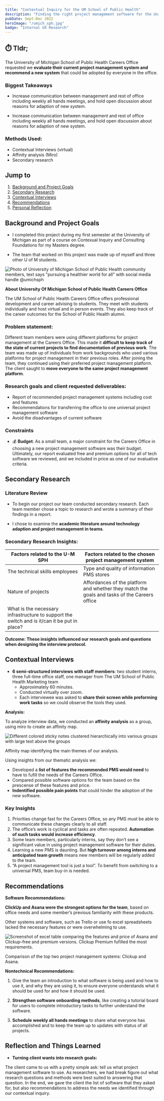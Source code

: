 ```yaml
---
title: "Contextual Inquiry for the UM School of Public Health"
description: "Finding the right project management software for the University of Michigan School of Public Health."
pubDate: Sept-Dec 2022
heroImage: "/umich_sph.jpg"
badge: "Internal UX Research"
---
```


<div class="two_column grid grid-cols-1 gap-y-5 md:gap-x-5 md:grid-cols-3">

<div class="grid_item bg-secondary rounded-lg px-5 md:col-span-2"  id= "summary">

## ⏱️ Tldr;
The University of Michigan School of Public Health Careers Office requested we **evaluate their current project management system and recommend a new system** that could be adopted by everyone in the office.

### Biggest Takeaways
- Increase communication between management and rest of office including weekly all hands meetings, and hold open discussion about reasons for adaption of new system.

- Increase communication between management and rest of office including weekly all hands meetings, and hold open discussion about reasons for adaption of new system.

</div>

<div class="grid_item rounded-md text-base-content bg-base-200 px-5" id="tldr_methods">

<h3 class="text-base-content">Methods Used:</h3>
<ul class="marker:base-neutral-content">
<li>Contextual Interviews (virtual)</li>
<li>Affinity analysis (Miro)</li>
<li>Secondary research</li>
</ul>
</div>
</div>

## Jump to

1. [Background and Project Goals](#background-and-project-goals)
2. [Secondary Research](#secondary-research)
3. [Contextual Interviews](#contextual-interviews)
4. [Recommendations](#recommendations)
5. [Personal Reflection](#reflection-and-things-learned)

## Background and Project Goals

- I completed this project during my first semester at the University of Michigan as part of a course on Contexual Inquiry and Consulting Foundations for my Masters degree.

 - The team that worked on this project was made up of myself and three other U of M students.

![Photo of University of Michigan School of Public Health community members, text says "pursuing a healthier world for all" with social media handle @umichsph](/UM-SPH.png "University of Michigan School of Public Health.")

**About University Of Michigan School of Public Health Careers Office**

The UM School of Public Health Careers Office offers professional development and career advising to students. They meet with students individually and host virtual and in person events. They also keep track of the career outcomes for the School of Public Health alumni.

### Problem statement:

Different team members were using different platforms for project management at the Careers Office. This made it **difficult to keep track of the state of current projects to find documentation of previous work**. The team was made up of individuals from work backgrounds who used various platforms for project management in their previous roles. After joining the team, they continued using their preferred project management platform. The client saught to **move everyone to the same project management platform**.


### Research goals and client requested deliverables:
- Report of recommended project management systems including cost and features
- Recommendations for transferring the office to one universal project management software
- Avoid the disadvantages of current software

### Constraints

- 💰 **Budget**: As a small team, a major constraint for the Careers Office in choosing a new project management software was their budget. Ultimately, our report evaluated free and premium options for all of tech software we reviewed, and we included in price as one of our evaluative criteria.

## Secondary Research

### Literature Review

- To begin our project our team conducted secondary research. Each team member chose a topic to research and wrote a summary of their findings in a report.

- I chose to examine the **academic literature around technology adaption and project management in teams**.

<div class="bg-base-200 text-base-content px-5 py-2 my-10 rounded-md">

### Secondary Research Insights:

| **Factors related to the U-M SPH**                                                            	| **Factors related to the chosen project management system**                                  	|
|-----------------------------------------------------------------------------------------------	|----------------------------------------------------------------------------------------------	|
| The technical skills employees                                                                	| Type and quality of information PMS stores                                                   	|
| Nature of projects                                                                            	| Affordances of the platform and whether they match the goals and tasks of the Careers office 	|
| What is the necessary infrastructure to support the switch and is it/can it be put in place?  	|                                                                                              	|                                                                                      |

**Outcome: These insights influenced our research goals and questions when designing the interview protocol.**

</div>

## Contextual Interviews

- **6 semi-structured interviews with staff members**: two student interns, three full-time office staff, one manager from The UM School of Public Health Marketing team
    - Approximately 60 minutes.
    - Conducted virtually over zoom.
    - Each interviewee was asked to **share their screen while preforming work tasks** so we could observe the tools they used.


<div class="two_column grid grid-cols-1 gap-y-5 md:gap-x-5 md:grid-cols-3">

<div class="grid-item md:col-span-1 self-center">

**Analysis:**

To analyze interview data, we conducted an **affinity analysis** as a group, using miro to create an affinity map.
</div>


<div class=" grid-item bg-secondary text-base-content px-5 py-2 my-10 rounded-md md:col-span-2">

![Different colored sticky notes clustered hierarchically into various groups with large text above the groups](/umph_affinity_map.png "Affinity Map")

<div class= "text-center text-sm italic pt-0 pb-5"> Affinity map identifying the main themes of our analysis.</div></div>

</div>

Using insights from  our thematic analysis we:
- Developed a **list of features the recommended PMS would need** to have to fufill the needs of the Careers Office.
- Compared possible software options for the team based on the prescense of these features and price.
- **Indentified possible pain points** that could hinder the adoption of the new software.

<div class="bg-base-200 text-base-content px-5 py-2 my-10 rounded-md">

### Key Insights

1. Priorities change fast for the Careers Office, so any PMS must be able to communicate these changes clearly to all staff.
2. The office’s work is cyclical and tasks are often repeated. **Automation of such tasks would increase efficiency**.
3. Some team members, particularly interns, say they don’t see a significant value in using project management software for their duties.
4. Learning a new PMS is daunting. But **high turnover among interns and anticipated team growth** means new members will be regularly added to the team.
5. “A project management tool is just a tool”.  To benefit from switching to a universal PMS, team buy-in is needed.


</div>


## Recommendations

<div class="bg-base-200 text-base-content px-5 py-2 my-10 rounded-md">

**Software Recommendations:**

**ClickUp and Asana were the strongest options for the team**, based on office needs and some member’s previous familiarity with these products.

Other systems and software, such as Trello or use fo excel spreadsheets lacked the necessary features or were overwhelming to use.

<div class = "bg-secondary rounded-md px-5 pt-2 mb-2">

![Screenshot of excel table comparing the features and price of Asana and Clickup–free and premium versions. Clickup Premium fufilled the most requirements.](/UMSPH_software_table.png "Comparison of the top two project management systems")

<div class= "text-center text-sm italic pt-0 pb-5"> Comparison of the top two project management systems: Clickup and Asana.</div></div>

**Nontechnical Recommendations:**

1. Give the team an introduction to what software is being used and how to use it, and why they are using it, to ensure everyone understands what it should be used for and how it should be used.

2. **Strengthen software onboarding methods**, like creating a tutorial board for users to complete introductory tasks to further understand the software.

3. **Schedule weekly all hands meetings** to share what everyone has accomplished and to keep the team up to updates with status of all projects.

</div>

## Reflection and Things Learned

- **Turning client wants into research goals:**

The client came to us with a pretty simple ask: tell us what project management software to use. As researchers, we had break figure out what research questions and methods were best suited to answering that question. In the end, we gave the client the list of software that they asked for, but also recommendations to address the needs we identified through our contextual inquiry.